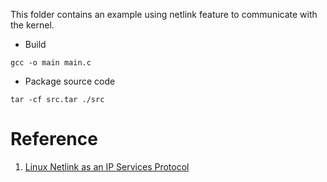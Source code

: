 This folder contains an example using netlink feature to communicate with the kernel.

- Build

``` shell
gcc -o main main.c
```

- Package source code

``` shell
tar -cf src.tar ./src
```

# Reference

1. [Linux Netlink as an IP Services Protocol](https://tools.ietf.org/html/rfc3549)

